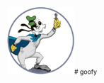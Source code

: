 <img src="https://github.com/computative/goofy/blob/main/supergoof.gif" style="width:30%" /># goofy

